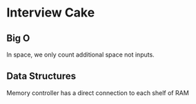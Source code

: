 # Interview Cake
## Big O

In space, we only count additional space not inputs.

## Data Structures

Memory controller has a direct connection to each shelf of RAM

